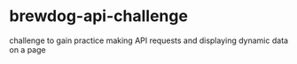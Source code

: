 # brewdog-api-challenge
challenge to gain practice making API requests and displaying dynamic data on a page
